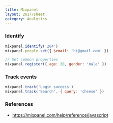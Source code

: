 ```yaml
---
title: Mixpanel
layout: 2017/sheet
category: Analytics
---
```


### Identify

```js
mixpanel.identify('284')
mixpanel.people.set({ $email: 'hi@gmail.com' })
```

```js
// Set common properties
mixpanel.register({ age: 28, gender: 'male' })
```

### Track events

```js
mixpanel.track('Login success')
mixpanel.track('Search', { query: 'cheese' })
```

### References

* <https://mixpanel.com/help/reference/javascript>
